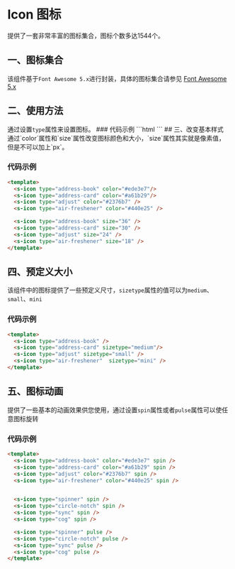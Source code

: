 # Icon 图标
提供了一套非常丰富的图标集合，图标个数多达1544个。

## 一、图标集合
该组件基于`Font Awesome 5.x`进行封装，具体的图标集合请参见 [Font Awesome 5.x](https://fa5.dashgame.com/#/%E5%9B%BE%E6%A0%87)

## 二、使用方法
通过设置`type`属性来设置图标。
<template>
  <div class="ex-container">
    <s-icon type="address-book" />
    <s-icon type="address-card" />
    <s-icon type="adjust" />
    <s-icon type="air-freshener" />
  </div>
</template>
### 代码示例
```html
<template>
  <s-icon type="address-book" />
  <s-icon type="address-card" />
  <s-icon type="adjust" />
  <s-icon type="air-freshener" />
</template>
```
## 三、改变基本样式
通过`color`属性和`size`属性改变图标颜色和大小，`size`属性其实就是像素值，但是不可以加上`px`。

<template>
<div class="ex-container">
  <s-icon type="address-book" color="#ede3e7"/>
  <s-icon type="address-card" color="#a61b29"/>
  <s-icon type="adjust" color="#2376b7" />
  <s-icon type="air-freshener" color="#440e25" />
</div>
<div class="ex-container">
  <s-icon type="address-book" size="36" />
  <s-icon type="address-card" size="30" />
  <s-icon type="adjust" size="24" />
  <s-icon type="air-freshener" size="18" />
</div>
</template>

### 代码示例
```html
<template>
  <s-icon type="address-book" color="#ede3e7"/>
  <s-icon type="address-card" color="#a61b29"/>
  <s-icon type="adjust" color="#2376b7" />
  <s-icon type="air-freshener" color="#440e25" />

  <s-icon type="address-book" size="36" />
  <s-icon type="address-card" size="30" />
  <s-icon type="adjust" size="24" />
  <s-icon type="air-freshener" size="18" />
</template>
```
## 四、预定义大小
该组件中的图标提供了一些预定义尺寸，`sizetype`属性的值可以为`medium`、`small`、`mini`
<template>
<div class="ex-container">
  <s-icon type="calendar-check" />
  <s-icon type="calendar-check" sizetype="medium"/>
  <s-icon type="calendar-check" sizetype="small" />
  <s-icon type="calendar-check"  sizetype="mini" />
</div>
</template>

### 代码示例
```html
<template>
  <s-icon type="address-book" />
  <s-icon type="address-card" sizetype="medium"/>
  <s-icon type="adjust" sizetype="small" />
  <s-icon type="air-freshener"  sizetype="mini" />
</template>
```
## 五、图标动画
提供了一些基本的动画效果供您使用，通过设置`spin`属性或者`pulse`属性可以使任意图标旋转
<template>
<div class="ex-container">
  <s-icon type="address-book" color="#ede3e7" spin />
  <s-icon type="address-card" color="#a61b29" spin />
  <s-icon type="adjust" color="#2376b7" spin />
  <s-icon type="air-freshener" color="#440e25" spin />
</div>
<p></p>
<div class="ex-container">
  <s-icon type="spinner" spin />
  <s-icon type="circle-notch" spin />
  <s-icon type="sync" spin />
  <s-icon type="cog" spin />
</div>
<div class="ex-container">
  <s-icon type="spinner" pulse />
  <s-icon type="circle-notch" pulse />
  <s-icon type="sync" pulse />
  <s-icon type="cog" pulse />
</div>
</template>

### 代码示例
```html
<template>
  <s-icon type="address-book" color="#ede3e7" spin />
  <s-icon type="address-card" color="#a61b29" spin />
  <s-icon type="adjust" color="#2376b7" spin />
  <s-icon type="air-freshener" color="#440e25" spin />


  <s-icon type="spinner" spin />
  <s-icon type="circle-notch" spin />
  <s-icon type="sync" spin />
  <s-icon type="cog" spin />

  <s-icon type="spinner" pulse />
  <s-icon type="circle-notch" pulse />
  <s-icon type="sync" pulse />
  <s-icon type="cog" pulse />
</template>
```
<style>
  .ex-container{
    margin-top: 14px;
    display: flex;
    align-items: flex-end;
  }
</style>